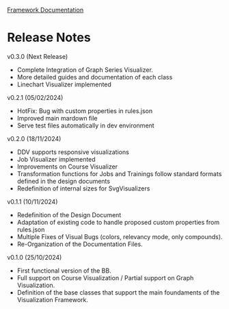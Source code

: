 [Framework Documentation](../README.md)

# Release Notes

v0.3.0 (Next Release)
* Complete Integration of Graph Series Visualizer.
* More detailed guides and documentation of each class
* Linechart Visualizer implemented

v0.2.1 (05/02/2024)
* HotFix: Bug with custom properties in rules.json
* Improved main mardown file
* Serve test files automatically in dev environment

v0.2.0 (18/11/2024)
* DDV supports responsive visualizations
* Job Visualizer implemented
* Improvements on Course Visualizer
* Transformation functions for Jobs and Trainings follow standard formats defined in the design documents
* Redefinition of internal sizes for SvgVisualizers

v0.1.1 (10/11/2024)
* Redefinition of the Design Document
* Adaptation of existing code to handle proposed custom properties from rules.json
* Multiple Fixes of Visual Bugs (colors, relevancy mode, only compounds).
* Re-Organization of the Documentation Files.

v0.1.0 (25/10/2024)
* First functional version of the BB.
* Full support on Course Visualization / Partial support on Graph Visualization.
* Definition of the base classes that support the main foundaments of the Visualization Framework.
